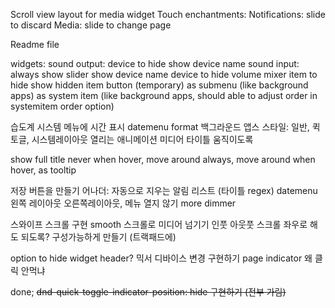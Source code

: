 Scroll view layout for media widget
Touch enchantments:
    Notifications: slide to discard
    Media: slide to change page

Readme file

widgets:
    sound output:
        device to hide
        show device name
    sound input:
        always show slider
        show device name
        device to hide
    volume mixer
        item to hide
            show hidden item button (temporary)
        as submenu (like background apps)
        as system item (like background apps,
                        should able to adjust order in systemitem order option)

습도계
시스템 메뉴에 시간 표시
datemenu format
백그라운드 앱스 스타일: 일반, 퀵토글, 시스템레이아웃
열리는 애니메이션
미디어 타이틀 움직이도록

show full title
    never
    when hover, move around
    always, move around
    when hover, as tooltip

저장 버튼을 만들기
어나더: 자동으로 지우는 알림 리스트 (타이틀 regex)
datemenu 왼쪽 레이아웃 오른쪽레이아웃, 메뉴 열지 않기
more dimmer

스와이프 스크롤 구현
smooth 스크롤로 미디어 넘기기 
인풋 아웃풋 스크롤 좌우로 해도 되도록? 구성가능하게 만들기 (트랙패드에)

option to hide widget header?
믹서 디바이스 변경 구현하기
page indicator 왜 클릭 안먹냐

done;
~~dnd-quick-toggle-indicator-position: hide 구현하기 (전부 가림)~~
